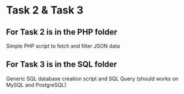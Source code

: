 # Task 2 & Task 3
 
## For Task 2 is in the PHP folder 
Simple PHP script to fetch and filter JSON data

## For Task 3 is in the SQL folder
Generic SQL database creation script and SQL Query (should works on MySQL and PostgreSQL)
